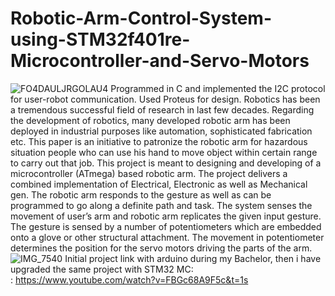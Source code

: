 # Robotic-Arm-Control-System-using-STM32f401re-Microcontroller-and-Servo-Motors
![FO4DAULJRGOLAU4](https://github.com/Rayhan180/Robotic-Arm-Control-System-using-STM32f401re-Microcontroller-and-Servo-Motors/assets/136218406/eb96c24b-2852-42f3-b400-b9274e780621)
Programmed in C and implemented the I2C protocol for user-robot communication. Used Proteus for design. Robotics has been a tremendous successful field of
research in last few decades. Regarding the development of
robotics, many developed robotic arm has been deployed in
industrial purposes like automation, sophisticated fabrication etc.
This paper is an initiative to patronize the robotic arm for
hazardous situation people who can use his hand to move object
within certain range to carry out that job. This project is meant
to designing and developing of a microcontroller (ATmega) based
robotic arm. The project delivers a combined implementation of
Electrical, Electronic as well as Mechanical gen. The robotic arm
responds to the gesture as well as can be programmed to go along
a definite path and task.
The system senses the movement of user’s arm and robotic
arm replicates the given input gesture. The gesture is sensed by a
number of potentiometers which are embedded onto a glove or
other structural attachment. The movement in potentiometer
determines the position for the servo motors driving the parts of
the arm. 
![IMG_7540](https://github.com/Rayhan180/Robotic-Arm-Control-System-using-STM32f401re-Microcontroller-and-Servo-Motors/assets/136218406/39cb363c-eb5a-4a3f-881c-f8230f7ffc46)
Initial project link with arduino during my Bachelor, then i have upgraded the same project with STM32 MC:  
:
https://www.youtube.com/watch?v=FBGc68A9F5c&t=1s
